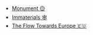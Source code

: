 * [Monument 🟡](https://github.com/Alericciardo/ds-archive-22/blob/main/Alericciardo/Close%20Reading/01_Monument.md)
* [Immaterials 🕸](https://github.com/Alericciardo/ds-archive-22/blob/main/Alericciardo/Close%20Reading/02_Immaterials.md)
* [The Flow Towards Europe 🇪🇺](https://github.com/Alericciardo/ds-archive-22/blob/main/Alericciardo/Close%20Reading/03_The%20Flow%20Towards%20Europe.md)
